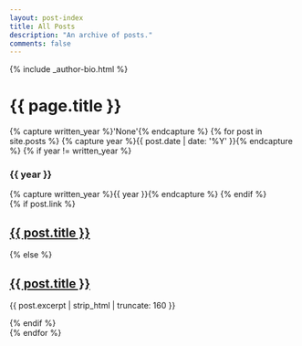 ```yaml
---
layout: post-index
title: All Posts
description: "An archive of posts."
comments: false
---
```


  <div class="article-author-side">
    {% include _author-bio.html %}
  </div>
  <div id="index">
    <h1>{{ page.title }}</h1>
    {% capture written_year %}'None'{% endcapture %}
    {% for post in site.posts %}  
      {% capture year %}{{ post.date | date: '%Y' }}{% endcapture %}
      {% if year != written_year %}
        <h3>{{ year }}</h3>
        {% capture written_year %}{{ year }}{% endcapture %}
      {% endif %}
      <article>
        {% if post.link %}
          <h2 class="link-post"><a href="{{ site.url }}{{ post.url }}" title="{{ post.title }}">{{ post.title }}</a> <a href="{{ post.link }}" target="_blank" title="{{ post.title }}"><i class="fa fa-link"></i></a></h2>
        {% else %}
          <h2><a href="{{ site.url }}{{ post.url }}" title="{{ post.title }}">{{ post.title }}</a></h2>
          <p>{{ post.excerpt | strip_html | truncate: 160 }}</p>
        {% endif %}
      </article>
    {% endfor %}
  </div><!-- /#index -->